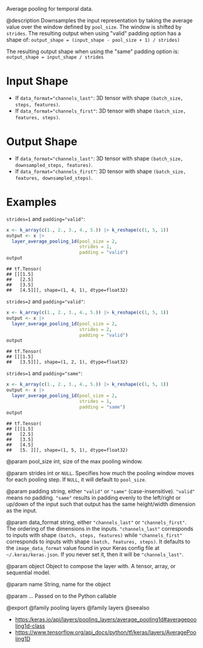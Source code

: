 Average pooling for temporal data.

@description
Downsamples the input representation by taking the average value over the
window defined by `pool_size`. The window is shifted by `strides`.  The
resulting output when using "valid" padding option has a shape of:
`output_shape = (input_shape - pool_size + 1) / strides)`

The resulting output shape when using the "same" padding option is:
`output_shape = input_shape / strides`

# Input Shape
- If `data_format="channels_last"`:
    3D tensor with shape `(batch_size, steps, features)`.
- If `data_format="channels_first"`:
    3D tensor with shape `(batch_size, features, steps)`.

# Output Shape
- If `data_format="channels_last"`:
    3D tensor with shape `(batch_size, downsampled_steps, features)`.
- If `data_format="channels_first"`:
    3D tensor with shape `(batch_size, features, downsampled_steps)`.

# Examples
`strides=1` and `padding="valid"`:


```r
x <- k_array(c(1., 2., 3., 4., 5.)) |> k_reshape(c(1, 5, 1))
output <- x |>
  layer_average_pooling_1d(pool_size = 2,
                           strides = 1,
                           padding = "valid")
output
```

```
## tf.Tensor(
## [[[1.5]
##   [2.5]
##   [3.5]
##   [4.5]]], shape=(1, 4, 1), dtype=float32)
```

`strides=2` and `padding="valid"`:


```r
x <- k_array(c(1., 2., 3., 4., 5.)) |> k_reshape(c(1, 5, 1))
output <- x |>
  layer_average_pooling_1d(pool_size = 2,
                           strides = 2,
                           padding = "valid")
output
```

```
## tf.Tensor(
## [[[1.5]
##   [3.5]]], shape=(1, 2, 1), dtype=float32)
```

`strides=1` and `padding="same"`:


```r
x <- k_array(c(1., 2., 3., 4., 5.)) |> k_reshape(c(1, 5, 1))
output <- x |>
  layer_average_pooling_1d(pool_size = 2,
                           strides = 1,
                           padding = "same")
output
```

```
## tf.Tensor(
## [[[1.5]
##   [2.5]
##   [3.5]
##   [4.5]
##   [5. ]]], shape=(1, 5, 1), dtype=float32)
```

@param pool_size
int, size of the max pooling window.

@param strides
int or `NULL`. Specifies how much the pooling window moves
for each pooling step. If `NULL`, it will default to `pool_size`.

@param padding
string, either `"valid"` or `"same"` (case-insensitive).
`"valid"` means no padding. `"same"` results in padding evenly to
the left/right or up/down of the input such that output has the same
height/width dimension as the input.

@param data_format
string, either `"channels_last"` or `"channels_first"`.
The ordering of the dimensions in the inputs. `"channels_last"`
corresponds to inputs with shape `(batch, steps, features)`
while `"channels_first"` corresponds to inputs with shape
`(batch, features, steps)`. It defaults to the `image_data_format`
value found in your Keras config file at `~/.keras/keras.json`.
If you never set it, then it will be `"channels_last"`.

@param object
Object to compose the layer with. A tensor, array, or sequential model.

@param name
String, name for the object

@param ...
Passed on to the Python callable

@export
@family pooling layers
@family layers
@seealso
+ <https:/keras.io/api/layers/pooling_layers/average_pooling1d#averagepooling1d-class>
+ <https://www.tensorflow.org/api_docs/python/tf/keras/layers/AveragePooling1D>
